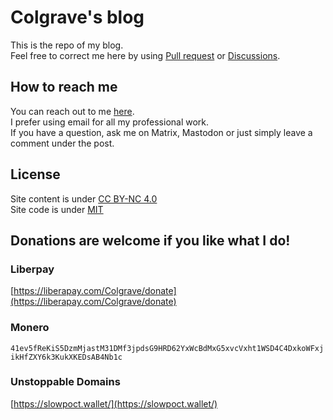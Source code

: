 # Colgrave's blog
This is the repo of my blog.  
Feel free to correct me here by using [Pull request](https://github.com/Colgrave34/Colgrave34.github.io/pulls) or [Discussions](https://github.com/Colgrave34/Colgrave34.github.io/discussions).  

## How to reach me
You can reach out to me [here](https://hanqixu.com/contact/).  
I prefer using email for all my professional work.  
If you have a question, ask me on Matrix, Mastodon or just simply leave a comment under the post. 

## License
Site content is under [CC BY-NC 4.0](https://creativecommons.org/licenses/by-nc/4.0/)  
Site code is under [MIT](https://github.com/Colgrave34/Colgrave34.github.io/blob/main/LICENSE)

## Donations are welcome if you like what I do!
### Liberpay
[https://liberapay.com/Colgrave/donate](https://liberapay.com/Colgrave/donate)

### Monero
`41ev5fReKiS5DzmMjastM31DMf3jpdsG9HRD62YxWcBdMxG5xvcVxht1WSD4C4DxkoWFxjikHfZXY6k3KukXKEDsAB4Nb1c`

### Unstoppable Domains
[https://slowpoct.wallet/](https://slowpoct.wallet/)
